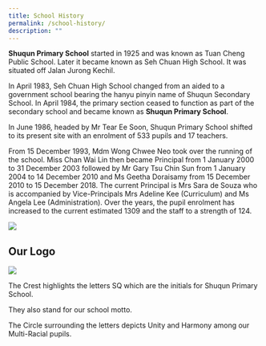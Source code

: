 ```yaml
---
title: School History
permalink: /school-history/
description: ""
---
```

**Shuqun Primary School** started in 1925 and was known as Tuan Cheng Public School. Later it became known as Seh Chuan High School. It was situated off Jalan Jurong Kechil.

In April 1983, Seh Chuan High School changed from an aided to a government school bearing the hanyu pinyin name of Shuqun Secondary School. In April 1984, the primary section ceased to function as part of the secondary school and became known as **Shuqun Primary School**.

In June 1986, headed by Mr Tear Ee Soon, Shuqun Primary School shifted to its present site with an enrolment of 533 pupils and 17 teachers.

From 15 December 1993, Mdm Wong Chwee Neo took over the running of the school. Miss Chan Wai Lin then became Principal from 1 January 2000 to 31 December 2003 followed by Mr Gary Tsu Chin Sun from 1 January 2004 to 14 December 2010 and Ms Geetha Doraisamy from 15 December 2010 to 15 December 2018. The current Principal is Mrs Sara de Souza who is accompanied by Vice-Principals Mrs Adeline Kee (Curriculum) and Ms Angela Lee (Administration). Over the years, the pupil enrolment has increased to the current estimated 1309 and the staff to a strength of 124.

![](https://shuqunpri.moe.edu.sg/wp-content/uploads/images/our_schools/img_history.jpg)

## Our Logo

![](https://shuqunpri.moe.edu.sg/wp-content/uploads/2022/01/SQ-sch-logo-300x278.jpg)

The Crest highlights the letters SQ which are the initials for Shuqun Primary School. 

They also stand for our school motto.

The Circle surrounding the letters depicts Unity and Harmony among our Multi-Racial pupils.